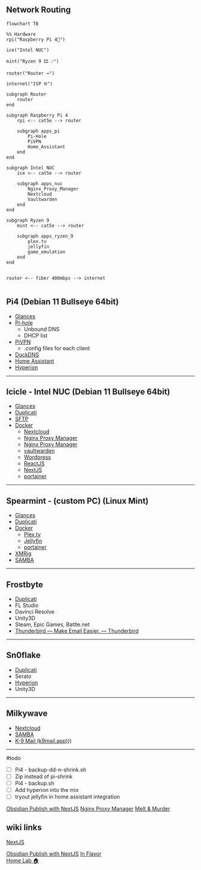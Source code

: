 ## Network Routing
```mermaid
flowchart TB

%% Hardware
rpi("Raspberry Pi 4🍓") 

ice("Intel NUC")

mint("Ryzen 9 🎞 🎶")

router("Router ↔")

internet("ISP 🌐")

subgraph Router
	router
end

subgraph Raspberry Pi 4
	rpi <-- cat5e --> router
	
	subgraph apps_pi
		Pi-Hole 
		PiVPN
		Home_Assistant 
	end
end

subgraph Intel NUC
	ice <-- cat5e --> router

	subgraph apps_nuc
		Nginx_Proxy_Manager
		Nextcloud 
		Vaultwarden 
	end
end

subgraph Ryzen 9 
	mint <-- cat5e --> router

	subgraph apps_ryzen_9
		plex.tv 
		jellyfin 
		game_emulation
	end
end


router <-- fiber 400mbps --> internet


```

## Pi4 (Debian 11 Bullseye 64bit)
- [Glances](📁developer/Home%20Lab%20🏠/Glances.md)
- [Pi-hole](📁developer/Home%20Lab%20🏠/Pi-hole.md)
	- Unbound DNS
	- DHCP list
- [PiVPN](📁developer/Home%20Lab%20🏠/PiVPN.md)
	- .config files for each client
- [DuckDNS](📁developer/Home%20Lab%20🏠/DuckDNS.md)
- [Home Assistant](📁developer/Home%20Lab%20🏠/Home%20Assistant.md)
- [Hyperion](📁developer/Home%20Lab%20🏠/Hyperion.md)

---
## Icicle - Intel NUC (Debian 11 Bullseye 64bit)
- [Glances](📁developer/Home%20Lab%20🏠/Glances.md)
- [Duplicati](📁developer/Home%20Lab%20🏠/Duplicati.md)
- [SFTP](📁developer/Home%20Lab%20🏠/SFTP.md)
- [Docker](📁developer/Home%20Lab%20🏠/Docker.md)
	- [Nextcloud](📁developer/Home%20Lab%20🏠/Nextcloud.md)
	- [Nginx Proxy Manager](📁developer/Home%20Lab%20🏠/Nginx%20Proxy%20Manager.md)
	- [Nginx Proxy Manager](📁developer/Home%20Lab%20🏠/Nginx%20Proxy%20Manager.md)
	- [vaultwarden](📁developer/Home%20Lab%20🏠/vaultwarden.md)
	- [Wordpress](📁developer/Home%20Lab%20🏠/Wordpress.md)
	- [ReactJS](📁developer/Home%20Lab%20🏠/ReactJS.md)
	- [NextJS](📁developer/Home%20Lab%20🏠/NextJS.md)
	- [portainer](📁developer/Home%20Lab%20🏠/portainer.md)

---
## Spearmint - (custom PC) (Linux Mint)
- [Glances](📁developer/Home%20Lab%20🏠/Glances.md)
- [Duplicati](📁developer/Home%20Lab%20🏠/Duplicati.md)
- [Docker](📁developer/Home%20Lab%20🏠/Docker.md)
	- [Plex.tv](📁developer/Home%20Lab%20🏠/Plex.tv.md)
	- [Jellyfin](📁developer/Home%20Lab%20🏠/Jellyfin.md)
	- [portainer](📁developer/Home%20Lab%20🏠/portainer.md)
- [XMRig](📁developer/Home%20Lab%20🏠/XMRig.md)
- [SAMBA](📁developer/Home%20Lab%20🏠/SAMBA.md)

---
## Frostbyte
- [Duplicati](📁developer/Home%20Lab%20🏠/Duplicati.md) 
- FL Studio
- Davinci Resolve
- Unity3D
- Steam, Epic Games, Battle.net
- [Thunderbird — Make Email Easier. — Thunderbird](https://www.thunderbird.net/en-US/)

---
## Sn0flake
- [Duplicati](📁developer/Home%20Lab%20🏠/Duplicati.md)
- Serato
- [Hyperion](📁developer/Home%20Lab%20🏠/Hyperion.md)
- Unity3D

---
## Milkywave
- [Nextcloud](📁developer/Home%20Lab%20🏠/Nextcloud.md)
- [SAMBA](📁developer/Home%20Lab%20🏠/SAMBA.md)
- [K-9 Mail (k9mail.app)](k9mail.app)))

---
#todo
- [ ] Pi4 - backup-dd-n-shrink.sh
- [ ] Zip instead of pi-shrink
- [ ] Pi4 - backup.sh
- [ ] Add hyperion into the mix
- [ ] tryout jellyfin in home assistant integration 

[Obsidian Publish with NextJS](📁developer/Projects📐/Obsidian%20Publish%20with%20NextJS.md)
[Nginx Proxy Manager](📁developer/Home%20Lab%20🏠/Nginx%20Proxy%20Manager.md)
[Melt & Murder](%F0%9F%93%81music/split_skream/Melt%20&%20Murder.md)

## wiki links 
[NextJS](📁developer/Home%20Lab%20🏠/NextJS.md) 

[Obsidian Publish with NextJS](📁developer/Projects📐/Obsidian%20Publish%20with%20NextJS.md)
[In Flavor](🚿shower_thoughts/In%20Flavor.md)  
[Home Lab 🏠](📁developer/Home%20Lab%20🏠/Home%20Lab%20🏠.md)